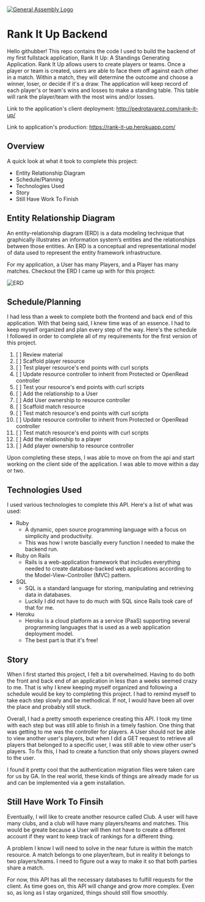 [![General Assembly Logo](https://camo.githubusercontent.com/1a91b05b8f4d44b5bbfb83abac2b0996d8e26c92/687474703a2f2f692e696d6775722e636f6d2f6b6538555354712e706e67)](https://generalassemb.ly/education/web-development-immersive)

# Rank It Up Backend

Hello githubber! This repo contains the code I used to build the backend of my first fullstack application, Rank It Up: A Standings Generating Application. Rank It Up allows users to create players or teams. Once a player or team is created, users are able to face them off against each other in a match. Within a match, they will determine the outcome and choose a winner, loser, or decide if it's a draw. The application will keep record of each player's or team's wins and losses to make a standing table. This table will rank the player/team with the most wins and/or losses.

Link to the application's client deployment: http://pedrotavarez.com/rank-it-up/

Link to application's production:
https://rank-it-up.herokuapp.com/



## Overview

A quick look at what it took to complete this project:

- Entity Relationship Diagram
- Schedule/Planning
- Technologies Used
- Story
- Still Have Work To Finish

## Entity Relationship Diagram

An entity-relationship diagram (ERD) is a data modeling technique that graphically illustrates an information system’s entities and the relationships between those entities. An ERD is a conceptual and representational model of data used to represent the entity framework infrastructure.

For my application, a User has many Players, and a Player has many matches. Checkout the ERD I came up with for this project:

![ERD](https://i.imgur.com/PC8eas1.jpg)

## Schedule/Planning

I had less than a week to complete both the frontend and back end of this application. With that being said, I knew time was of an essence. I had to keep myself organized and plan every step of the way. Here's the schedule I followed in order to complete all of my requirements for the first version of this project.

1.  [ ] Review material
1.  [ ] Scaffold player resource
1.  [ ] Test player resource's end points with curl scripts
1.  [ ] Update resource controller to inherit from Protected or OpenRead controller
1.  [ ] Test your resource's end points with curl scripts
1.  [ ] Add the relationship to a User
1.  [ ] Add User ownership to resource controller
1.  [ ] Scaffold match resource
1.  [ ] Test match resource's end points with curl scripts
1.  [ ] Update resource controller to inherit from Protected or OpenRead controller
1.  [ ] Test match resource's end points with curl scripts
1.  [ ] Add the relationship to a player
1.  [ ] Add player ownership to resource controller

Upon completing these steps, I was able to move on from the api and start working on the client side of the application. I was able to move within a day or two.

## Technologies Used

I used various technologies to complete this API. Here's a list of what was used:
- Ruby
  - A dynamic, open source programming language with a focus on simplicity and productivity.
  - This was how I wrote bascially every function I needed to make the backend run.
- Ruby on Rails
  - Rails is a web-application framework that includes everything needed to create database-backed web applications according to the Model-View-Controller (MVC) pattern.
- SQL
    - SQL is a standard language for storing, manipulating and retrieving data in databases.
    - Luckily I did not have to do much with SQL since Rails took care of that for me.
- Heroku
  - Heroku is a cloud platform as a service (PaaS) supporting several programming languages that is used as a web application deployment model.
  - The best part is that it's free!

## Story

When I first started this project, I felt a bit overwhelmed. Having to do both the front and back end of an application in less than a weeks seemed crazy to me. That is why I knew keeping myself organized and following a schedule would be key to completing this project. I had to remind myself to take each step slowly and be methodical. If not, I would have been all over the place and probably still stuck.

Overall, I had a pretty smooth experience creating this API. I took my time with each step but was still able to finish in a timely fashion. One thing that was getting to me was the controller for players. A User should not be able to view another user's players, but when I did a GET request to retrieve all players that belonged to a specific user, I was still able to view other user's players. To fix this, I had to create a function that only shows players owned to the user.

I found it pretty cool that the authentication migration files were taken care for us by GA. In the real world, these kinds of things are already made for us and can be implemented via a gem installation.


## Still Have Work To Finsih

Eventually, I will like to create another resource called Club. A user will have many clubs, and a club will have many players/teams and matches. This would be greate because a User will then not have to create a different account if they want to keep track of rankings for a different thing.

A problem I know I will need to solve in the near future is within the match resource. A match belongs to one player/team, but in reality it belongs to two players/teams. I need to figure out a way to make it so that both parties share a match.

For now, this API has all the necessary databases to fulfill requests for the client. As time goes on, this API will change and grow more complex. Even so, as long as I stay organized, things should still flow smoothly.
